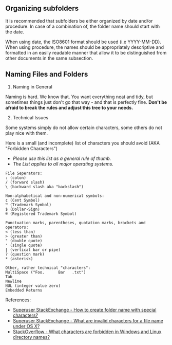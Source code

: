 ## Organizing subfolders

It is recommended that subfolders be either organized by date and/or procedure. In case of a combination of, the folder name should start with the date.

When using date, the ISO8601 format should be used (i.e YYYY-MM-DD).
When using procedure, the names should be appropriately descriptive and formatted in an easily readable manner that allow it to be distinguished from other documents in the same subsection.

## Naming Files and Folders

1. Naming in General

Naming is hard. We know that. You want everything neat and tidy, but sometimes things just don't go that way - and that is perfectly fine.  **Don't be afraid to break the rules and adjust this tree to your needs.**

2. Technical Issues

Some systems simply do not allow certain characters, some others do not play nice with them.

Here is a small (and incomplete) list of characters you should avoid (AKA "Forbidden Characters")

- *Please use this list as a general rule of thumb.*
- *The List applies to all major operating systems.*

```
File Seperators:
: (colon)
/ (forward slash)
\ (backward slash aka "backslash")

Non-alphabetical and non-numerical symbols:
¢ (Cent Symbol)
™ (Trademark Symbol)
$ (Dollar-Sign)
® (Registered Trademark Symbol)

Punctuation marks, parentheses, quotation marks, brackets and operators:
< (less than)
> (greater than)
" (double quote)
' (single quote)
| (vertical bar or pipe)
? (question mark)
* (asterisk)

Other, rather technical "characters":
MultiSpace ("Foo.      Bar   .txt")
Tab
Newline
NUL (integer value zero)
Embedded Returns
```

References:

- [Superuser StackExchange - How to create folder name with special characters?](https://superuser.com/a/1112140)
- [Superuser StackExchange - What are invalid characters for a file name under OS X?](https://superuser.com/questions/326103/what-are-invalid-characters-for-a-file-name-under-os-x)
- [StackOverflow - What characters are forbidden in Windows and Linux directory names?](https://stackoverflow.com/a/31976060)
